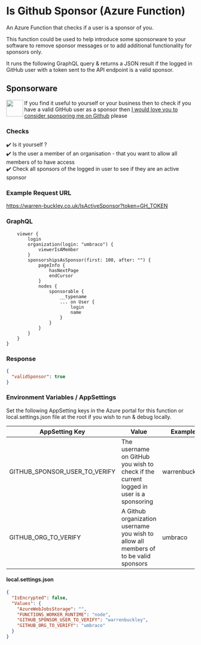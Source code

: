 # Is Github Sponsor (Azure Function)
An Azure Function that checks if a user is a sponsor of you.

This function could be used to help introduce some sponsorware to your software to remove sponsor messages or to add additional functionality for sponsors only.

It runs the following GraphQL query & returns a JSON result if the logged in GitHub user with a token sent to the API endpoint is a valid sponsor.

## Sponsorware
<a href="https://github.com/sponsors/warrenbuckley"><img src="https://github.githubassets.com/images/modules/site/sponsors/pixel-mona-heart.gif" align="left" height="45" /></a>
If you find it useful to yourself or your business then to check if you have a valid GitHub user as a sponsor then <a href="https://github.com/sponsors/warrenbuckley">I would love you to consider sponsoring me on Github</a> please

### Checks 
✔️ Is it yourself ? <br/>
✔️ Is the user a member of an organisation - that you want to allow all members of to have access <br/>
✔️ Check all sponsors of the logged in user to see if they are an active sponsor <br/>

### Example Request URL
https://warren-buckley.co.uk/IsActiveSponsor?token=GH_TOKEN

### GraphQL
```json{
    viewer {
        login
        organization(login: "umbraco") {
            viewerIsAMember
        }
        sponsorshipsAsSponsor(first: 100, after: "") {
            pageInfo {
                hasNextPage
                endCursor
            }
            nodes {
                sponsorable {
                    __typename
                    ... on User {
                        login
                        name
                    }
                }
            }
        }
    }
}
```



### Response
```json
{
  "validSponsor": true
}
```

### Environment Variables / AppSettings

Set the following AppSetting keys in the Azure portal for this function or local.settings.json file at the root if you wish to run & debug locally.

| AppSetting Key | Value | Example
|----------------|-------|--------
|GITHUB_SPONSOR_USER_TO_VERIFY|The username on GitHub you wish to check if the current logged in user is a sponsoring|warrenbuckley
|GITHUB_ORG_TO_VERIFY|A Github organization username you wish to allow all members of to be valid sponsors|umbraco


#### local.settings.json
```json
{
  "IsEncrypted": false,
  "Values": {
    "AzureWebJobsStorage": "",
    "FUNCTIONS_WORKER_RUNTIME": "node",
    "GITHUB_SPONSOR_USER_TO_VERIFY": "warrenbuckley",
    "GITHUB_ORG_TO_VERIFY": "umbraco"
  }
}
```

